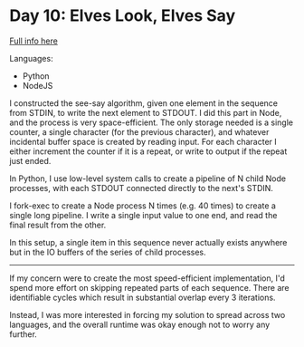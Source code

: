 # Day 10: Elves Look, Elves Say

[Full info here](https://adventofcode.com/2015/day/10)

Languages:
* Python
* NodeJS

I constructed the see-say algorithm, given one element in the sequence from
STDIN, to write the next element to STDOUT. I did this part in Node, and the
process is very space-efficient. The only storage needed is a single counter,
a single character (for the previous character), and whatever incidental buffer
space is created by reading input. For each character I either increment the
counter if it is a repeat, or write to output if the repeat just ended.

In Python, I use low-level system calls to create a pipeline of N child Node
processes, with each STDOUT connected directly to the next's STDIN.

I fork-exec to create a Node process N times (e.g. 40 times) to create a single
long pipeline. I write a single input value to one end, and read the final
result from the other.

In this setup, a single item in this sequence never actually exists anywhere but
in the IO buffers of the series of child processes.

---

If my concern were to create the most speed-efficient implementation, I'd spend
more effort on skipping repeated parts of each sequence. There are identifiable
cycles which result in substantial overlap every 3 iterations.

Instead, I was more interested in forcing my solution to spread across two
languages, and the overall runtime was okay enough not to worry any further.

